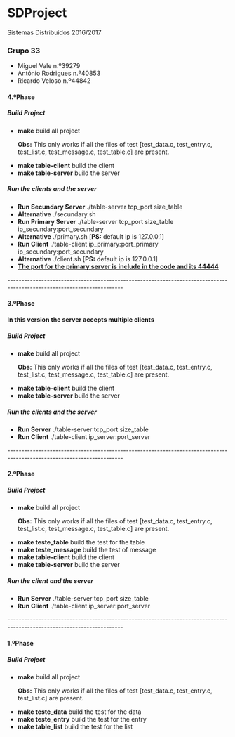 # SDProject

Sistemas Distribuidos 2016/2017

<h3>Grupo 33 </h3>
<ul>
<li>Miguel Vale n.º39279  </li> 
<li>António Rodrigues n.º40853  </li>
<li>Ricardo Veloso n.º44842  </li>
</ul>
<h4>4.ºPhase<h4>
<p></p>
<h5>Build Project</h5>
<ul>
<li><b>make</b> build all project</li>
<p><b>Obs:</b> This only works if all the files of test [test_data.c, test_entry.c, test_list.c, test_message.c, test_table.c] are present.</p>
<li><b>make table-client</b> build the client</li>
<li><b>make table-server</b> build the server</li>
  
</ul>
<h5>Run the clients and the server</h5>
<ul>
<li><b>Run Secundary Server</b> ./table-server tcp_port size_table </li>
<li><b>Alternative</b> ./secundary.sh </li> 
<li><b>Run Primary Server</b> ./table-server tcp_port size_table ip_secundary:port_secundary</li>
<li><b>Alternative</b> ./primary.sh [<b>PS:</b> default ip is 127.0.0.1] </li>
<li><b>Run Client</b> ./table-client ip_primary:port_primary ip_secundary:port_secundary</li>
<li><b>Alternative</b> ./client.sh [<b>PS:</b> default ip is 127.0.0.1]</li>
<li><b><u>The port for the primary server is include in the code and its 44444</u></b></li>
</ul>

<p>-----------------------------------------------------------------------------------------------------------------------<p>

<h4>3.ºPhase<h4>
<p>In this version the server accepts multiple clients</p>
<h5>Build Project</h5>
<ul>
<li><b>make</b> build all project</li>
<p><b>Obs:</b> This only works if all the files of test [test_data.c, test_entry.c, test_list.c, test_message.c, test_table.c] are present.</p>
<li><b>make table-client</b> build the client</li>
<li><b>make table-server</b> build the server</li>
  
</ul>
<h5>Run the clients and the server</h5>
<ul>
<li><b>Run Server</b> ./table-server tcp_port size_table</li>
<li><b>Run Client</b> ./table-client ip_server:port_server</li>
</ul>

<p>-----------------------------------------------------------------------------------------------------------------------<p>

<h4>2.ºPhase<h4>
<h5>Build Project</h5>
<ul>
<li><b>make</b> build all project</li>
<p><b>Obs:</b> This only works if all the files of test [test_data.c, test_entry.c, test_list.c, test_message.c, test_table.c] are present.</p>
  <li><b>make teste_table</b> build the test for the table</li>
  <li><b>make teste_message</b> build the test of message</li>
  <li><b>make table-client</b> build the client</li>
  <li><b>make table-server</b> build the server</li>
  
</ul>
<h5>Run the client and the server</h5>
<ul>
<li><b>Run Server</b> ./table-server tcp_port size_table</li>
<li><b>Run Client</b> ./table-client ip_server:port_server</li>
</ul>

<p>-----------------------------------------------------------------------------------------------------------------------<p>

<h4>1.ºPhase<h4>
<h5>Build Project</h5>
<ul>
<li><b>make</b> build all project</li>
<p><b>Obs:</b> This only works if all the files of test [test_data.c, test_entry.c, test_list.c] are present.</p>
  <li><b>make teste_data</b> build the test for the data</li>
  <li><b>make teste_entry</b> build the test for the entry</li>
  <li><b>make table_list</b> build the test for the list</li>
</ul>
